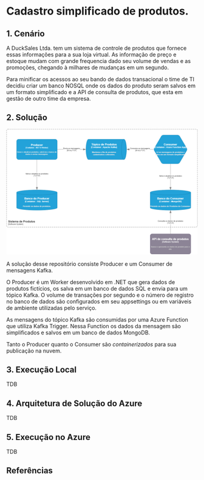 # Cadastro simplificado de produtos.

## 1. Cenário

A DuckSales Ltda. tem um sistema de controle de produtos que fornece essas informações para a sua loja virtual. As informação de preço e estoque mudam com grande frequencia dado seu volume de vendas e as promoções, chegando à milhares de mudanças em um segundo.

Para minificar os acessos ao seu bando de dados transacional o time de TI decidiu criar um banco NOSQL onde os dados do produto seram salvos em um formato simplificado e a API de consulta de produtos, que esta em gestão de outro time da empresa.

## 2. Solução

![C4 dos containers da solução](_assets/SistemaProdutos.png)

A solução desse repositório consiste Producer e um Consumer de mensagens Kafka.

O Producer é um Worker desenvolvido em .NET que gera dados de produtos fictícios, os salva em um banco de dados SQL e envia para um tópico Kafka. O volume de transações por segundo e o número de registro no banco de dados são configurados em seu appsettings ou em variáveis de ambiente utilizadas pelo serviço.

As mensagens do tópico Kafka são consumidas por uma Azure Function que utiliza Kafka Trigger. Nessa Function os dados da mensagem são simplificados e salvos em um banco de dados MongoDB.

Tanto o Producer quanto o Consumer são _containerizados_ para sua publicação na nuvem.

## 3. Execução Local

TDB

## 4. Arquitetura de Solução do Azure

TDB

## 5. Execução no Azure

TDB

## Referências

